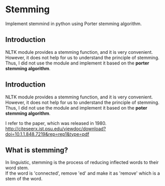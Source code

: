 # Stemming
Implement stemmind in python using Porter stemming algorithm.

## Introduction
NLTK module provides a stemming function, and it is very convenient.  
However, it does not help for us to understand the principle of stemming.   
Thus, I did not use the module and implement it based on the **porter stemming algorithm**.

## Introduction
NLTK module provides a stemming function, and it is very convenient.  
However, it does not help for us to understand the principle of stemming.   
Thus, I did not use the module and implement it based on the **poter stemming algorithm**.

I refer to the paper, which was released in 1980.  
<http://citeseerx.ist.psu.edu/viewdoc/download?doi=10.1.1.848.7219&rep=rep1&type=pdf>

## What is stemming?
In linguistic, stemming is the process of reducing inflected words to their word stem.  
If the word is 'connected', remove 'ed' and make it as 'remove' which is a stem of the word.